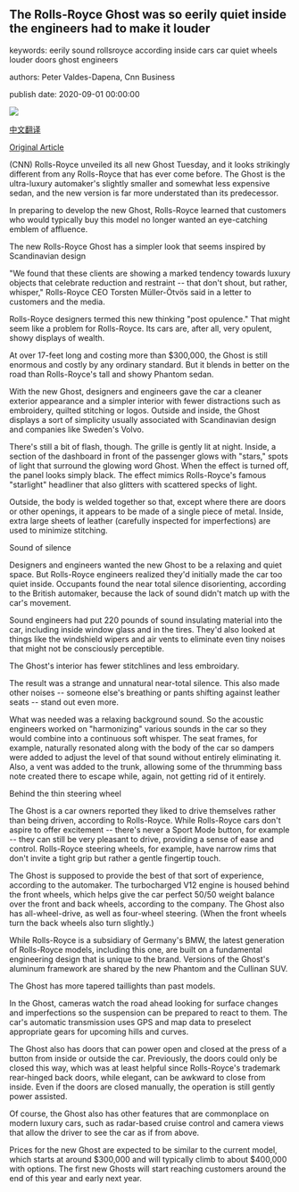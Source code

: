 ## The Rolls-Royce Ghost was so eerily quiet inside the engineers had to make it louder

keywords: eerily sound rollsroyce according inside cars car quiet wheels louder doors ghost engineers

authors: Peter Valdes-Dapena, Cnn Business

publish date: 2020-09-01 00:00:00

![](https://cdn.cnn.com/cnnnext/dam/assets/200827120612-03-rolls-royce-ghost-sedan-super-tease.jpg)

[中文翻译](The%20Rolls-Royce%20Ghost%20was%20so%20eerily%20quiet%20inside%20the%20engineers%20had%20to%20make%20it%20louder_zh.md)

[Original Article](https://edition.cnn.com/2020/09/01/success/rolls-royce-ghost-sedan/index.html)

(CNN) Rolls-Royce unveiled its all new Ghost Tuesday, and it looks strikingly different from any Rolls-Royce that has ever come before. The Ghost is the ultra-luxury automaker's slightly smaller and somewhat less expensive sedan, and the new version is far more understated than its predecessor.

In preparing to develop the new Ghost, Rolls-Royce learned that customers who would typically buy this model no longer wanted an eye-catching emblem of affluence.

The new Rolls-Royce Ghost has a simpler look that seems inspired by Scandinavian design

"We found that these clients are showing a marked tendency towards luxury objects that celebrate reduction and restraint -- that don't shout, but rather, whisper," Rolls-Royce CEO Torsten Müller-Ötvös said in a letter to customers and the media.

Rolls-Royce designers termed this new thinking "post opulence." That might seem like a problem for Rolls-Royce. Its cars are, after all, very opulent, showy displays of wealth.

At over 17-feet long and costing more than $300,000, the Ghost is still enormous and costly by any ordinary standard. But it blends in better on the road than Rolls-Royce's tall and showy Phantom sedan.

With the new Ghost, designers and engineers gave the car a cleaner exterior appearance and a simpler interior with fewer distractions such as embroidery, quilted stitching or logos. Outside and inside, the Ghost displays a sort of simplicity usually associated with Scandinavian design and companies like Sweden's Volvo.

There's still a bit of flash, though. The grille is gently lit at night. Inside, a section of the dashboard in front of the passenger glows with "stars," spots of light that surround the glowing word Ghost. When the effect is turned off, the panel looks simply black. The effect mimics Rolls-Royce's famous "starlight" headliner that also glitters with scattered specks of light.

Outside, the body is welded together so that, except where there are doors or other openings, it appears to be made of a single piece of metal. Inside, extra large sheets of leather (carefully inspected for imperfections) are used to minimize stitching.

Sound of silence

Designers and engineers wanted the new Ghost to be a relaxing and quiet space. But Rolls-Royce engineers realized they'd initially made the car too quiet inside. Occupants found the near total silence disorienting, according to the British automaker, because the lack of sound didn't match up with the car's movement.

Sound engineers had put 220 pounds of sound insulating material into the car, including inside window glass and in the tires. They'd also looked at things like the windshield wipers and air vents to eliminate even tiny noises that might not be consciously perceptible.

The Ghost's interior has fewer stitchlines and less embroidary.

The result was a strange and unnatural near-total silence. This also made other noises -- someone else's breathing or pants shifting against leather seats -- stand out even more.

What was needed was a relaxing background sound. So the acoustic engineers worked on "harmonizing" various sounds in the car so they would combine into a continuous soft whisper. The seat frames, for example, naturally resonated along with the body of the car so dampers were added to adjust the level of that sound without entirely eliminating it. Also, a vent was added to the trunk, allowing some of the thrumming bass note created there to escape while, again, not getting rid of it entirely.

Behind the thin steering wheel

The Ghost is a car owners reported they liked to drive themselves rather than being driven, according to Rolls-Royce. While Rolls-Royce cars don't aspire to offer excitement -- there's never a Sport Mode button, for example -- they can still be very pleasant to drive, providing a sense of ease and control. Rolls-Royce steering wheels, for example, have narrow rims that don't invite a tight grip but rather a gentle fingertip touch.

The Ghost is supposed to provide the best of that sort of experience, according to the automaker. The turbocharged V12 engine is housed behind the front wheels, which helps give the car perfect 50/50 weight balance over the front and back wheels, according to the company. The Ghost also has all-wheel-drive, as well as four-wheel steering. (When the front wheels turn the back wheels also turn slightly.)

While Rolls-Royce is a subsidiary of Germany's BMW, the latest generation of Rolls-Royce models, including this one, are built on a fundamental engineering design that is unique to the brand. Versions of the Ghost's aluminum framework are shared by the new Phantom and the Cullinan SUV.

The Ghost has more tapered taillights than past models.

In the Ghost, cameras watch the road ahead looking for surface changes and imperfections so the suspension can be prepared to react to them. The car's automatic transmission uses GPS and map data to preselect appropriate gears for upcoming hills and curves.

The Ghost also has doors that can power open and closed at the press of a button from inside or outside the car. Previously, the doors could only be closed this way, which was at least helpful since Rolls-Royce's trademark rear-hinged back doors, while elegant, can be awkward to close from inside. Even if the doors are closed manually, the operation is still gently power assisted.

Of course, the Ghost also has other features that are commonplace on modern luxury cars, such as radar-based cruise control and camera views that allow the driver to see the car as if from above.

Prices for the new Ghost are expected to be similar to the current model, which starts at around $300,000 and will typically climb to about $400,000 with options. The first new Ghosts will start reaching customers around the end of this year and early next year.